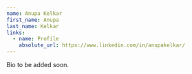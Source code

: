 ```yaml
---
name: Anupa Kelkar
first_name: Anupa
last_name: Kelkar
links:
  - name: Profile
    absolute_url: https://www.linkedin.com/in/anupakelkar/
---
```


Bio to be added soon.